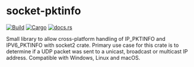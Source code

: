 # socket-pktinfo

[![Build](https://github.com/pixsper/socket-pktinfo/actions/workflows/build.yml/badge.svg)](https://github.com/pixsper/socket-pktinfo/actions)
[![Cargo](https://img.shields.io/crates/v/socket-pktinfo.svg)](https://crates.io/crates/socket-pktinfo/)
[![docs.rs](https://img.shields.io/docsrs/socket-pktinfo)](https://docs.rs/mdns-sd/latest/socket-pktinfo/)

Small library to allow cross-platform handling of IP_PKTINFO and IPV6_PKTINFO with socket2 crate. Primary use case for this crate is to determine if a UDP packet was sent to a unicast, broadcast or multicast IP address. Compatible with Windows, Linux and macOS.

